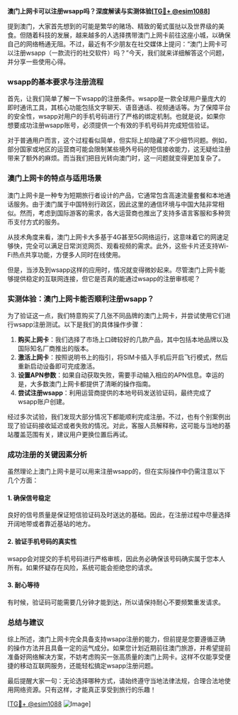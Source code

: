 **澳门上网卡可以注册wsapp吗？深度解读与实测体验[[TG💪+ @esim1088](https://t.me/s/esim1088)]**

提到澳门，大家首先想到的可能是繁华的赌场、精致的葡式蛋挞以及世界级的美食。但随着科技的发展，越来越多的人选择携带澳门上网卡前往这座小城，以确保自己的网络畅通无阻。不过，最近有不少朋友在社交媒体上提问：“澳门上网卡可以注册wsapp（一款流行的社交软件）吗？”今天，我们就来详细解答这个问题，并分享一些使用心得。

### wsapp的基本要求与注册流程

首先，让我们简单了解一下wsapp的注册条件。wsapp是一款全球用户量庞大的即时通讯工具，其核心功能包括文字聊天、语音通话、视频通话等。为了保障平台的安全性，wsapp对用户的手机号码进行了严格的绑定机制。也就是说，如果你想要成功注册wsapp账号，必须提供一个有效的手机号码并完成短信验证。

对于普通用户而言，这个过程看似简单，但实际上却隐藏了不少细节问题。例如，部分国家或地区的运营商可能会限制某些境外号码的短信接收能力，这无疑给注册带来了额外的麻烦。而当我们把目光转向澳门时，这一问题就变得更加复杂了。

### 澳门上网卡的特点与适用场景

澳门上网卡是一种专为短期旅行者设计的产品，它通常包含高速流量套餐和本地通话服务。由于澳门属于中国特别行政区，因此这里的通信环境与中国大陆非常相似。然而，考虑到国际游客的需求，各大运营商也推出了支持多语言客服和多种货币支付方式的服务。

从技术角度来看，澳门上网卡大多基于4G甚至5G网络运行，这意味着它的网速足够快，完全可以满足日常浏览网页、观看视频的需求。此外，这些卡片还支持Wi-Fi热点共享功能，方便多人同时在线使用。

但是，当涉及到wsapp这样的应用时，情况就变得微妙起来。尽管澳门上网卡能够提供稳定的互联网连接，但它是否真的能通过wsapp的注册审核呢？

### 实测体验：澳门上网卡能否顺利注册wsapp？

为了验证这一点，我们特意购买了几张不同品牌的澳门上网卡，并尝试使用它们进行wsapp注册测试。以下是我们的具体操作步骤：

1. **购买上网卡**：我们选择了市场上口碑较好的几款产品，其中包括本地品牌以及国际知名厂商推出的版本。
2. **激活上网卡**：按照说明书上的指引，将SIM卡插入手机后开启飞行模式，然后重新启动设备即可完成激活。
3. **设置APN参数**：如果自动获取失败，需要手动输入相应的APN信息。幸运的是，大多数澳门上网卡都提供了清晰的操作指南。
4. **尝试注册wsapp**：利用运营商提供的本地号码发送验证码，最终完成了wsapp账户创建。

经过多次试验，我们发现大部分情况下都能顺利完成注册。不过，也有个别案例出现了验证码接收延迟或者失败的情况。对此，客服人员解释称，这可能与当地的基站覆盖范围有关，建议用户更换位置后再试。

### 成功注册的关键因素分析

虽然理论上澳门上网卡是可以用来注册wsapp的，但在实际操作中仍需注意以下几个方面：

#### 1. 确保信号稳定
良好的信号质量是保证短信验证码及时送达的基础。因此，在注册过程中尽量选择开阔地带或者靠近基站的地方。

#### 2. 验证手机号码的真实性
wsapp会对提交的手机号码进行严格审核，因此务必确保该号码确实属于您本人所有。如果怀疑存在风险，系统可能会拒绝您的请求。

#### 3. 耐心等待
有时候，验证码可能需要几分钟才能到达，所以请保持耐心不要频繁重发请求。

### 总结与建议

综上所述，澳门上网卡完全具备支持wsapp注册的能力，但前提是您要遵循正确的操作方法并且具备一定的运气成分。如果您计划近期前往澳门旅游，并希望提前准备好网络解决方案，不妨考虑购买一张高质量的澳门上网卡。这样不仅能享受便捷的移动互联网服务，还能轻松搞定wsapp注册问题。

最后提醒大家一句：无论选择哪种方式，请始终遵守当地法律法规，合理合法地使用网络资源。只有这样，才能真正享受到旅行的乐趣！

[[TG💪+ @esim1088](https://t.me/s/esim1088) ![Image](https://i.postimg.cc/4NQfJmqS/Snipaste-2025-05-13-00-14-12.png)]
